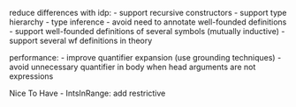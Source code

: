 
reduce differences with idp:
    - support recursive constructors
    - support type hierarchy
    - type inference
    - avoid need to annotate well-founded definitions
    - support well-founded definitions of several symbols (mutually inductive)
    - support several wf definitions in theory

performance:
    - improve quantifier expansion (use grounding techniques)
    - avoid unnecessary quantifier in body when head arguments are not expressions

Nice To Have
    - IntsInRange: add restrictive